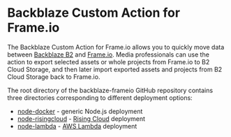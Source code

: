 # Backblaze Custom Action for Frame.io

The Backblaze Custom Action for Frame.io allows you to quickly move data between [Backblaze B2](https://www.backblaze.com/b2/cloud-storage.html) and [Frame.io](https://frame.io/). Media professionals can use the action to export selected assets or whole projects from Frame.io to B2 Cloud Storage, and then later import exported assets and projects from B2 Cloud Storage back to Frame.io.

The root directory of the backblaze-frameio GitHub repository contains three directories corresponding to different deployment options:

- [node-docker](node-docker) - generic Node.js deployment
- [node-risingcloud](node-risingcloud) - [Rising Cloud](https://risingcloud.com/) deployment
- [node-lambda](node-lambda) - [AWS Lambda](https://aws.amazon.com/lambda/) deployment

